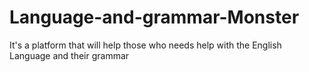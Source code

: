 # Language-and-grammar-Monster
It's a platform that will help those who needs help with the English Language and their grammar
